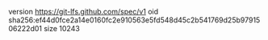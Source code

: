 version https://git-lfs.github.com/spec/v1
oid sha256:ef44d0fce2a14e0160fc2e910563e5fd548d45c2b541769d25b9791506222d01
size 10243
